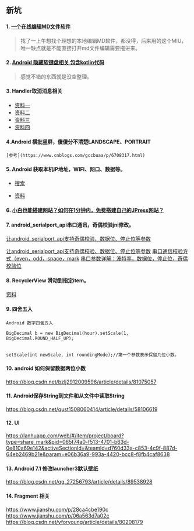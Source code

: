 ## 新坑

#### 1. [一个在线编辑MD文件软件](https://www.zybuluo.com/mdeditor#1457328)

> 找了一上午想找个理想的本地编辑MD软件，都没得，后来用的这个MIU，唯一缺点就是不能直接打开md文件编辑需要拖进来。

#### 2. [Android 隐藏软键盘相关 包含kotlin代码](https://www.cnblogs.com/plokmju/p/7978500.html)

> 感觉不错的东西就是没空整理。

#### 3. Handler取消消息相关

*   [资料一](https://www.baidu.com/s?ie=utf-8&amp;f=8&amp;rsv_bp=1&amp;tn=baidu&amp;wd=Handler%20%E5%8F%96%E6%B6%88%E6%89%80%E6%9C%89%E6%B6%88%E6%81%AF&amp;oq=Handler%2520%25E5%258F%2596%25E6%25B6%2588%25E6%2589%2580%25E4%25BB%25A5%25E6%25B6%2588%25E6%2581%25AF&amp;rsv_pq=b516c2fe0006eb82&amp;rsv_t=3693LbUxLK3d70Hca5tFd3%2BMk2UjODyOEaqWwQ0KppJkwZYiwsd4wHOFU88&amp;rqlang=cn&amp;rsv_enter=1&amp;rsv_sug3=9&amp;rsv_sug1=5&amp;rsv_sug7=100&amp;rsv_sug2=0&amp;inputT=1207&amp;rsv_sug4=3821)
*   [资料二](https://blog.csdn.net/stzy00/article/details/43988213)
*   [资料三](https://blog.csdn.net/taowuhua0505/article/details/80913550)
*   [资料四](https://blog.csdn.net/xyq046463/article/details/54891427)

#### 4.Android 横批竖屏，傻傻分不清楚LANDSCAPE、PORTRAIT

    [参考](https://www.cnblogs.com/gccbuaa/p/6708317.html)

#### 5. Android 获取本机IP地址，WIFI、网口、数据等。

* [搜索](https://www.baidu.com/s?wd=Android%20%E8%8E%B7%E5%8F%96ip%E5%9C%B0%E5%9D%80&rsv_spt=1&rsv_iqid=0xbca2f201000de981&issp=1&f=8&rsv_bp=1&rsv_idx=2&ie=utf-8&tn=request_18_pg&rsv_enter=1&rsv_sug3=22&rsv_sug1=19&rsv_sug7=100&rsv_t=ce82PQvDH%2B5yV%2FNL1nubGXBqc0TSyTL57%2FNcE5P%2FAQaWLbKQduZt0xVZn34mNFGjn3QWUg&rsv_sug2=0&inputT=6083&rsv_sug4=6083)

* [资料](https://www.cnblogs.com/jxust-jiege666/p/8168149.html)

#### 6. [小白也能搭建网站？如何在1分钟内，免费搭建自己的JPress网站？](https://mp.weixin.qq.com/s/0lcde8-66IGGQ20o1qXMrQ)

#### 7. android_serialport_api串口通讯，奇偶校验jni修改。

[让android_serialport_api支持奇偶校验、数据位、停止位等参数](https://blog.csdn.net/lny1053452188/article/details/81382711)

[让android_serialport_api支持奇偶校验、数据位、停止位等参数](https://blog.csdn.net/linqiang_csdn/article/details/79537093)
[串口通信校验方式（even，odd，space，mark](https://blog.csdn.net/u010963246/article/details/47171521)
[串口参数详解：波特率，数据位，停止位，奇偶校验位](https://blog.csdn.net/guomutian911/article/details/47044603)

#### 8. RecyclerView 滑动到指定item。
[资料](https://www.jianshu.com/p/bde672af4e11)

#### 9. 四舍五入
```
Android 数字四舍五入

BigDecimal b = new BigDecimal(hour).setScale(1, BigDecimal.ROUND_HALF_UP);
 
 
setScale(int newScale, int roundingMode);//第一个参数表示保留几位小数。
```

#### 10. android 如何保留数据两位小数
https://blog.csdn.net/bzlj2912009596/article/details/81075057

#### 11. Android保存String到文件和从文件中读取String
https://blog.csdn.net/qust1508060414/article/details/58106619

#### 12. UI
https://lanhuapp.com/web/#/item/project/board?type=share_mark&pid=065f74a0-f513-4701-b63d-0e810a69e142&activeSectionId=&teamId=d760d33a-c853-4c9f-887d-64eb2469b21e&param=e06b36a9-993a-4420-bcc8-f8fb4caf8638

#### 13. Android 7.1 修改launcher3默认壁纸
https://blog.csdn.net/qq_27256793/article/details/89538928

#### 14. Fragment 相关
https://www.jianshu.com/p/28ca4cbe190c
https://www.jianshu.com/p/06a563d7a02c
https://blog.csdn.net/yforyoung/article/details/80208179